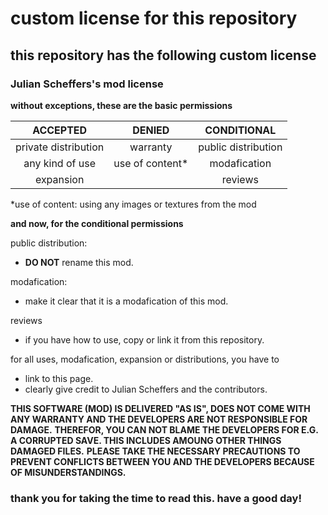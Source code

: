 # custom license for this repository

## this repository has the following custom license
### Julian Scheffers's mod license

**without exceptions, these are the basic permissions**

| ACCEPTED                | DENIED                  | CONDITIONAL             |
|:-----------------------:|:-----------------------:|:-----------------------:|
| private distribution    | warranty                | public distribution     |
| any kind of use         | use of content*         | modafication            |
| expansion               |                         | reviews                 |

*use of content: using any images or textures from the mod

**and now, for the conditional permissions**

public distribution:
- **DO NOT** rename this mod.

modafication:
- make it clear that it is a modafication of this mod.

reviews
- if you have how to use, copy or link it from this repository.

for all uses, modafication, expansion or distributions, you have to
- link to this page.
- clearly give credit to Julian Scheffers and the contributors.

**THIS SOFTWARE (MOD) IS DELIVERED "AS IS", DOES NOT COME WITH ANY WARRANTY AND THE DEVELOPERS ARE NOT RESPONSIBLE FOR DAMAGE.**
**THEREFOR, YOU CAN NOT BLAME THE DEVELOPERS FOR E.G. A CORRUPTED SAVE. THIS INCLUDES AMOUNG OTHER THINGS DAMAGED FILES.**
**PLEASE TAKE THE NECESSARY PRECAUTIONS TO PREVENT CONFLICTS BETWEEN YOU AND THE DEVELOPERS BECAUSE OF MISUNDERSTANDINGS.**

### thank you for taking the time to read this. have a good day!
